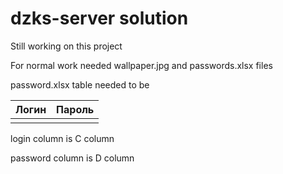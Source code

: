 # dzks-server solution

Still working on this project

For normal work needed wallpaper.jpg and passwords.xlsx files

password.xlsx table needed to be


| Логин         | Пароль        |
| ------------- |:-------------:|
|               |               |

login column is C column

password column is D column

